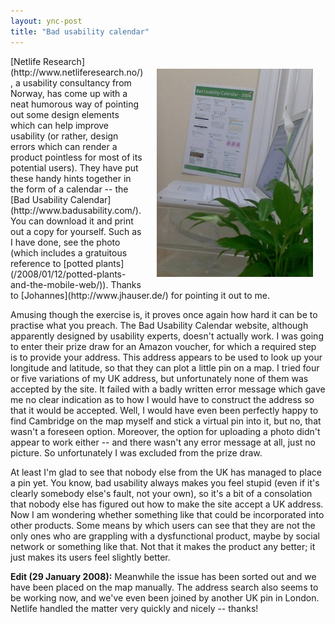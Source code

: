 ```yaml
---
layout: ync-post
title: "Bad usability calendar"
---
```


<p><img src="/static/2008/01/28012008_small.jpg" alt="Photo of the Bad Usability Calendar at Ept
Computing’s office" align="right" hspace="20" vspace="20" />[Netlife
Research](http://www.netliferesearch.no/), a usability consultancy from Norway, has come up with a
neat humorous way of pointing out some design elements which can help improve usability (or rather,
design errors which can render a product pointless for most of its potential users). They have put
these handy hints together in the form of a calendar -- the
[Bad Usability Calendar](http://www.badusability.com/). You can download it and print out a copy for
yourself. Such as I have done, see the photo (which includes a gratuitous reference to
[potted plants](/2008/01/12/potted-plants-and-the-mobile-web/)). Thanks to
[Johannes](http://www.jhauser.de/) for pointing it out to me.</p>

Amusing though the exercise is, it
proves once again how hard it can be to practise what you preach. The Bad Usability Calendar
website, although apparently designed by usability experts, doesn't actually work. I was going to
enter their prize draw for an Amazon voucher, for which a required step is to provide your address.
This address appears to be used to look up your longitude and latitude, so that they can plot a
little pin on a map. I tried four or five variations of my UK address, but unfortunately none of
them was accepted by the site. It failed with a badly written error message which gave me no clear
indication as to how I would have to construct the address so that it would be accepted. Well, I
would have even been perfectly happy to find Cambridge on the map myself and stick a virtual pin
into it, but no, that wasn't a foreseen option. Moreover, the option for uploading a photo didn't
appear to work either -- and there wasn't any error message at all, just no picture. So
unfortunately I was excluded from the prize draw.

At least I'm glad to see that nobody else from
the UK has managed to place a pin yet. You know, bad usability always makes you feel stupid (even if
it's clearly somebody else's fault, not your own), so it's a bit of a consolation that nobody else
has figured out how to make the site accept a UK address. Now I am wondering whether something like
that could be incorporated into other products. Some means by which users can see that they are not
the only ones who are grappling with a dysfunctional product, maybe by social network or something
like that. Not that it makes the product any better; it just makes its users feel slightly
better.

**Edit (29 January 2008):** Meanwhile the issue has been sorted out and we have been
placed on the map manually. The address search also seems to be working now, and we've even been
joined by another UK pin in London. Netlife handled the matter very quickly and nicely --
thanks!

